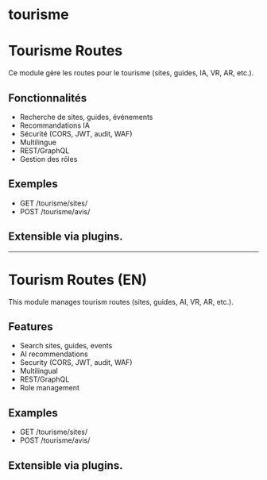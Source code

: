 # tourisme

# Tourisme Routes

Ce module gère les routes pour le tourisme (sites, guides, IA, VR, AR, etc.).

## Fonctionnalités
- Recherche de sites, guides, événements
- Recommandations IA
- Sécurité (CORS, JWT, audit, WAF)
- Multilingue
- REST/GraphQL
- Gestion des rôles

## Exemples
- GET /tourisme/sites/
- POST /tourisme/avis/

## Extensible via plugins.

---

# Tourism Routes (EN)

This module manages tourism routes (sites, guides, AI, VR, AR, etc.).

## Features
- Search sites, guides, events
- AI recommendations
- Security (CORS, JWT, audit, WAF)
- Multilingual
- REST/GraphQL
- Role management

## Examples
- GET /tourisme/sites/
- POST /tourisme/avis/

## Extensible via plugins.

